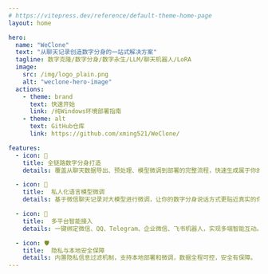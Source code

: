 ```yaml
---
# https://vitepress.dev/reference/default-theme-home-page
layout: home

hero:
  name: "WeClone"
  text: "从聊天记录创造数字分身的一站式解决方案"
  tagline: 数字克隆/数字分身/数字永生/LLM/聊天机器人/LoRA
  image: 
    src: /img/logo_plain.png
    alt: "weclone-hero-image"
  actions:
    - theme: brand
      text: 快速开始
      link: /纯Windows环境部署指南
    - theme: alt
      text: GitHub仓库
      link: https://github.com/xming521/WeClone/

features:
  - icon: 💫 
    title: 全链路数字分身打造
    details: 覆盖从聊天数据导出、预处理、模型微调到部署的完整流程，快速生成属于你的智能体。

  - icon: 💬
    title:  私人化语言模型微调
    details: 基于微信聊天记录对大模型进行微调，让你的数字分身说话方式更贴近真实的你。

  - icon: 🔗
    title:  多平台智能接入
    details: 一键绑定微信、QQ、Telegram、企业微信、飞书机器人，实现多端智能互动。

  - icon: 🛡️
    title:  隐私与本地安全保障
    details: 内置隐私信息过滤机制，支持本地部署和微调，数据全程可控，安全有保障。
---
```


